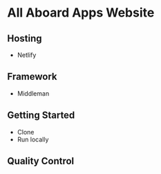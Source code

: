 # All Aboard Apps Website

## Hosting

* Netlify

## Framework

* Middleman

## Getting Started

* Clone
* Run locally

## Quality Control
